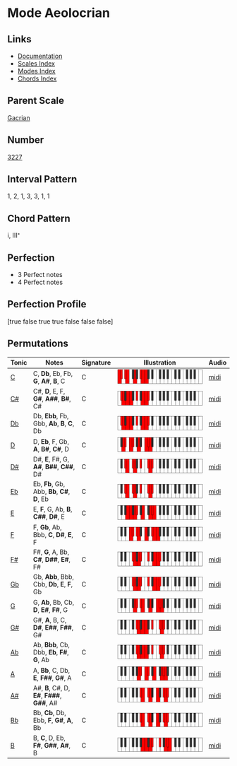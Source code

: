 # Mode Aeolocrian

## Links

- [Documentation](index.md)
- [Scales Index](Scales.md)
- [Modes Index](Modes.md)
- [Chords Index](Chords.md)

## Parent Scale

[Gacrian](ScaleGacrian.md)

## Number

[3227](https://ianring.com/musictheory/scales/3227)

## Interval Pattern

1, 2, 1, 3, 3, 1, 1

## Chord Pattern

i, III⁺

## Perfection

- 3 Perfect notes
- 4 Perfect notes

## Perfection Profile

[true false true true false false false]

## Permutations

| Tonic | Notes | Signature | Illustration | Audio |
|-------|-------|-----------|--------------|-------|
| [C](ModeCNaturalAeolocrian.md) | C, **Db**, Eb, Fb, **G**, **A#**, **B**, C | C | ![CNaturalAeolocrian](ModeCNaturalAeolocrian.png) | [midi](https://github.com/edipermadi/music/blob/main/docs/ModeCNaturalAeolocrian.mid?raw=true) |
| [C#](ModeCSharpAeolocrian.md) | C#, **D**, E, F, **G#**, **A##**, **B#**, C# | C | ![CSharpAeolocrian](ModeCSharpAeolocrian.png) | [midi](https://github.com/edipermadi/music/blob/main/docs/ModeCSharpAeolocrian.mid?raw=true) |
| [Db](ModeDFlatAeolocrian.md) | Db, **Ebb**, Fb, Gbb, **Ab**, **B**, **C**, Db | C | ![DFlatAeolocrian](ModeDFlatAeolocrian.png) | [midi](https://github.com/edipermadi/music/blob/main/docs/ModeDFlatAeolocrian.mid?raw=true) |
| [D](ModeDNaturalAeolocrian.md) | D, **Eb**, F, Gb, **A**, **B#**, **C#**, D | C | ![DNaturalAeolocrian](ModeDNaturalAeolocrian.png) | [midi](https://github.com/edipermadi/music/blob/main/docs/ModeDNaturalAeolocrian.mid?raw=true) |
| [D#](ModeDSharpAeolocrian.md) | D#, **E**, F#, G, **A#**, **B##**, **C##**, D# | C | ![DSharpAeolocrian](ModeDSharpAeolocrian.png) | [midi](https://github.com/edipermadi/music/blob/main/docs/ModeDSharpAeolocrian.mid?raw=true) |
| [Eb](ModeEFlatAeolocrian.md) | Eb, **Fb**, Gb, Abb, **Bb**, **C#**, **D**, Eb | C | ![EFlatAeolocrian](ModeEFlatAeolocrian.png) | [midi](https://github.com/edipermadi/music/blob/main/docs/ModeEFlatAeolocrian.mid?raw=true) |
| [E](ModeENaturalAeolocrian.md) | E, **F**, G, Ab, **B**, **C##**, **D#**, E | C | ![ENaturalAeolocrian](ModeENaturalAeolocrian.png) | [midi](https://github.com/edipermadi/music/blob/main/docs/ModeENaturalAeolocrian.mid?raw=true) |
| [F](ModeFNaturalAeolocrian.md) | F, **Gb**, Ab, Bbb, **C**, **D#**, **E**, F | C | ![FNaturalAeolocrian](ModeFNaturalAeolocrian.png) | [midi](https://github.com/edipermadi/music/blob/main/docs/ModeFNaturalAeolocrian.mid?raw=true) |
| [F#](ModeFSharpAeolocrian.md) | F#, **G**, A, Bb, **C#**, **D##**, **E#**, F# | C | ![FSharpAeolocrian](ModeFSharpAeolocrian.png) | [midi](https://github.com/edipermadi/music/blob/main/docs/ModeFSharpAeolocrian.mid?raw=true) |
| [Gb](ModeGFlatAeolocrian.md) | Gb, **Abb**, Bbb, Cbb, **Db**, **E**, **F**, Gb | C | ![GFlatAeolocrian](ModeGFlatAeolocrian.png) | [midi](https://github.com/edipermadi/music/blob/main/docs/ModeGFlatAeolocrian.mid?raw=true) |
| [G](ModeGNaturalAeolocrian.md) | G, **Ab**, Bb, Cb, **D**, **E#**, **F#**, G | C | ![GNaturalAeolocrian](ModeGNaturalAeolocrian.png) | [midi](https://github.com/edipermadi/music/blob/main/docs/ModeGNaturalAeolocrian.mid?raw=true) |
| [G#](ModeGSharpAeolocrian.md) | G#, **A**, B, C, **D#**, **E##**, **F##**, G# | C | ![GSharpAeolocrian](ModeGSharpAeolocrian.png) | [midi](https://github.com/edipermadi/music/blob/main/docs/ModeGSharpAeolocrian.mid?raw=true) |
| [Ab](ModeAFlatAeolocrian.md) | Ab, **Bbb**, Cb, Dbb, **Eb**, **F#**, **G**, Ab | C | ![AFlatAeolocrian](ModeAFlatAeolocrian.png) | [midi](https://github.com/edipermadi/music/blob/main/docs/ModeAFlatAeolocrian.mid?raw=true) |
| [A](ModeANaturalAeolocrian.md) | A, **Bb**, C, Db, **E**, **F##**, **G#**, A | C | ![ANaturalAeolocrian](ModeANaturalAeolocrian.png) | [midi](https://github.com/edipermadi/music/blob/main/docs/ModeANaturalAeolocrian.mid?raw=true) |
| [A#](ModeASharpAeolocrian.md) | A#, **B**, C#, D, **E#**, **F###**, **G##**, A# | C | ![ASharpAeolocrian](ModeASharpAeolocrian.png) | [midi](https://github.com/edipermadi/music/blob/main/docs/ModeASharpAeolocrian.mid?raw=true) |
| [Bb](ModeBFlatAeolocrian.md) | Bb, **Cb**, Db, Ebb, **F**, **G#**, **A**, Bb | C | ![BFlatAeolocrian](ModeBFlatAeolocrian.png) | [midi](https://github.com/edipermadi/music/blob/main/docs/ModeBFlatAeolocrian.mid?raw=true) |
| [B](ModeBNaturalAeolocrian.md) | B, **C**, D, Eb, **F#**, **G##**, **A#**, B | C | ![BNaturalAeolocrian](ModeBNaturalAeolocrian.png) | [midi](https://github.com/edipermadi/music/blob/main/docs/ModeBNaturalAeolocrian.mid?raw=true) |
